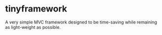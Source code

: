 tinyframework
=============

A very simple MVC framework designed to be time-saving while remaining as light-weight as possible.
